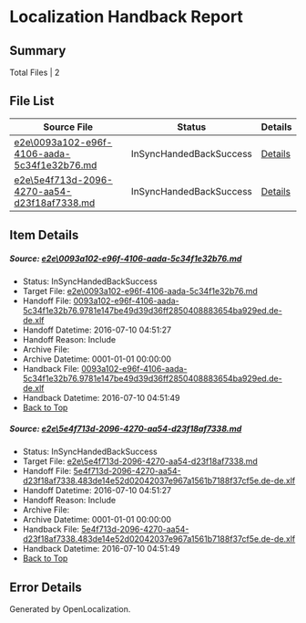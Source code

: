 # <a name='report-top'></a> Localization Handback Report

## Summary
 Total Files | 2

## File List
 Source File | Status | Details 
 ----------- | ------ | ------- 
 [e2e\0093a102-e96f-4106-aada-5c34f1e32b76.md](https://github.com/OpenLocalizationTestOrg/oltest/blob/0f45f7821ca0eb16e8532cf127436c37eb315106/e2e/0093a102-e96f-4106-aada-5c34f1e32b76.md) | InSyncHandedBackSuccess | [Details](#c5b6f8ce079757918d7258b079ed6a836c43423f1)
 [e2e\5e4f713d-2096-4270-aa54-d23f18af7338.md](https://github.com/OpenLocalizationTestOrg/oltest/blob/0f45f7821ca0eb16e8532cf127436c37eb315106/e2e/5e4f713d-2096-4270-aa54-d23f18af7338.md) | InSyncHandedBackSuccess | [Details](#0dc2c123b91ff748558d5d653f30a9cc3383ee052)

## Item Details
##### <a name='c5b6f8ce079757918d7258b079ed6a836c43423f1'></a> Source: [e2e\0093a102-e96f-4106-aada-5c34f1e32b76.md](https://github.com/OpenLocalizationTestOrg/oltest/blob/0f45f7821ca0eb16e8532cf127436c37eb315106/e2e/0093a102-e96f-4106-aada-5c34f1e32b76.md)
* Status: InSyncHandedBackSuccess
* Target File: [e2e\0093a102-e96f-4106-aada-5c34f1e32b76.md](https://github.com/OpenLocalizationTestOrg/oltest-dede-fly/blob/75d8a2ccc6b127845be5e5d3e1ba0eff91c97a58/e2e/0093a102-e96f-4106-aada-5c34f1e32b76.md)
* Handoff File: [0093a102-e96f-4106-aada-5c34f1e32b76.9781e147be49d39d36ff2850408883654ba929ed.de-de.xlf](https://github.com/OpenLocalizationTestOrg/olhandoff-e2e/blob/2f6f892a3a118884eca94c0bc7239fd6462c3b9b/ol-handoff/OpenLocalizationTestOrg/oltest-dede-fly/ci/ht/0093a102-e96f-4106-aada-5c34f1e32b76.9781e147be49d39d36ff2850408883654ba929ed.de-de.xlf)
* Handoff Datetime: 2016-07-10 04:51:27
* Handoff Reason: Include
* Archive File: 
* Archive Datetime: 0001-01-01 00:00:00
* Handback File: [0093a102-e96f-4106-aada-5c34f1e32b76.9781e147be49d39d36ff2850408883654ba929ed.de-de.xlf](https://github.com/OpenLocalizationTestOrg/olhandback-e2e/blob/9b43bddd0215c32ceae6c02da03456989d343652/ol-handback/OpenLocalizationTestOrg/oltest-dede-fly/ci/ht/0093a102-e96f-4106-aada-5c34f1e32b76.9781e147be49d39d36ff2850408883654ba929ed.de-de.xlf)
* Handback Datetime: 2016-07-10 04:51:49
* [Back to Top](#report-top)

##### <a name='0dc2c123b91ff748558d5d653f30a9cc3383ee052'></a> Source: [e2e\5e4f713d-2096-4270-aa54-d23f18af7338.md](https://github.com/OpenLocalizationTestOrg/oltest/blob/0f45f7821ca0eb16e8532cf127436c37eb315106/e2e/5e4f713d-2096-4270-aa54-d23f18af7338.md)
* Status: InSyncHandedBackSuccess
* Target File: [e2e\5e4f713d-2096-4270-aa54-d23f18af7338.md](https://github.com/OpenLocalizationTestOrg/oltest-dede-fly/blob/75d8a2ccc6b127845be5e5d3e1ba0eff91c97a58/e2e/5e4f713d-2096-4270-aa54-d23f18af7338.md)
* Handoff File: [5e4f713d-2096-4270-aa54-d23f18af7338.483de14e52d02042037e967a1561b7188f37cf5e.de-de.xlf](https://github.com/OpenLocalizationTestOrg/olhandoff-e2e/blob/2f6f892a3a118884eca94c0bc7239fd6462c3b9b/ol-handoff/OpenLocalizationTestOrg/oltest-dede-fly/ci/ht/5e4f713d-2096-4270-aa54-d23f18af7338.483de14e52d02042037e967a1561b7188f37cf5e.de-de.xlf)
* Handoff Datetime: 2016-07-10 04:51:27
* Handoff Reason: Include
* Archive File: 
* Archive Datetime: 0001-01-01 00:00:00
* Handback File: [5e4f713d-2096-4270-aa54-d23f18af7338.483de14e52d02042037e967a1561b7188f37cf5e.de-de.xlf](https://github.com/OpenLocalizationTestOrg/olhandback-e2e/blob/9b43bddd0215c32ceae6c02da03456989d343652/ol-handback/OpenLocalizationTestOrg/oltest-dede-fly/ci/ht/5e4f713d-2096-4270-aa54-d23f18af7338.483de14e52d02042037e967a1561b7188f37cf5e.de-de.xlf)
* Handback Datetime: 2016-07-10 04:51:49
* [Back to Top](#report-top)


## Error Details

Generated by OpenLocalization.
